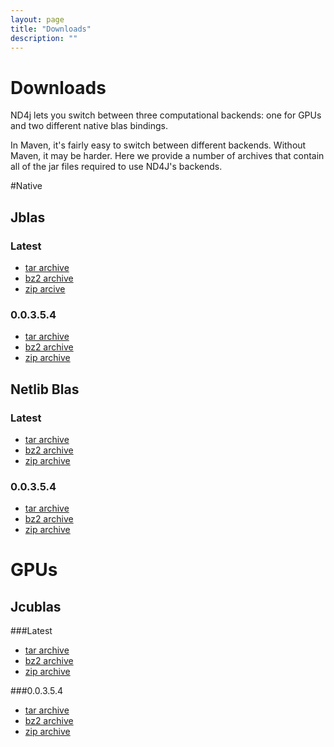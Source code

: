 ```yaml
---
layout: page
title: "Downloads"
description: ""
---
```

<!---
{% include JB/setup %}
-->
# Downloads

ND4j lets you switch between three computational backends: one for GPUs and two different native blas bindings. 

In Maven, it's fairly easy to switch between different backends. Without Maven, it may be harder. Here we provide a number of archives that contain all of the jar files required to use ND4J's backends.

#Native

## Jblas

### Latest
* [tar archive](https://s3.amazonaws.com/nd4j-distribution/jblas/latest/nd4j-release-0.0.3.5.4-bin.tar.bz2)
* [bz2 archive](https://s3.amazonaws.com/nd4j-distribution/jblas/latest/nd4j-release-0.0.3.5.4-bin.tar.gz)
* [zip arcive](https://s3.amazonaws.com/nd4j-distribution/jblas/latest/nd4j-release-0.0.3.5.4-bin.zip)

### 0.0.3.5.4
* [tar archive](https://s3.amazonaws.com/nd4j-distribution/jblas/0.0.3.5.4/nd4j-release-0.0.3.5.4-bin.tar.bz2)
* [bz2 archive](https://s3.amazonaws.com/nd4j-distribution/jblas/0.0.3.5.4/nd4j-release-0.0.3.5.4-bin.tar.gz)
* [zip archive](https://s3.amazonaws.com/nd4j-distribution/jblas/0.0.3.5.4/nd4j-release-0.0.3.5.4-bin.zip)

## Netlib Blas

### Latest
* [tar archive](https://s3.amazonaws.com/nd4j-distribution/netlib-blas/latest/nd4j-release-0.0.3.5.4-bin.tar.bz2)
* [bz2 archive](https://s3.amazonaws.com/nd4j-distribution/netlib-blas/latest/nd4j-release-0.0.3.5.4-bin.tar.bz2)
* [zip archive](https://s3.amazonaws.com/nd4j-distribution/netlib-blas/latest/nd4j-release-0.0.3.5.4-bin.tar.bz2)

### 0.0.3.5.4
* [tar archive](https://s3.amazonaws.com/nd4j-distribution/netlib-blas/0.0.3.5.4/nd4j-release-0.0.3.5.4-bin.tar.bz2)
* [bz2 archive](https://s3.amazonaws.com/nd4j-distribution/netlib-blas/0.0.3.5.4/nd4j-release-0.0.3.5.4-bin.tar.bz2)
* [zip archive](https://s3.amazonaws.com/nd4j-distribution/netlib-blas/0.0.3.5.4/nd4j-release-0.0.3.5.4-bin.tar.bz2)

# GPUs

## Jcublas

###Latest
* [tar archive](https://s3.amazonaws.com/nd4j-distribution/jcublas/latest/nd4j-release-0.0.3.5.4-bin.tar.bz2)
* [bz2 archive](https://s3.amazonaws.com/nd4j-distribution/jcublas/latest/nd4j-release-0.0.3.5.4-bin.tar.bz2)
* [zip archive](https://s3.amazonaws.com/nd4j-distribution/jcublas/latest/nd4j-release-0.0.3.5.4-bin.tar.bz2)

###0.0.3.5.4
* [tar archive](https://s3.amazonaws.com/nd4j-distribution/jcublas/0.0.3.5.4/nd4j-release-0.0.3.5.4-bin.tar.bz2)
* [bz2 archive](https://s3.amazonaws.com/nd4j-distribution/jcublas/0.0.3.5.4/nd4j-release-0.0.3.5.4-bin.tar.bz2)
* [zip archive](https://s3.amazonaws.com/nd4j-distribution/jcublas/0.0.3.5.4/nd4j-release-0.0.3.5.4-bin.tar.bz2)
